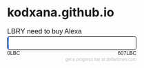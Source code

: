 # kodxana.github.io

<div class="dollartimes-pb" style="font-family: arial; width: 300px; box-sizing: border-box; clear:both;">
	<div class="dollartimes-pb-title" style="font-size:16px; overflow: hidden;">LBRY need to buy Alexa</div>
	<div>
		<div class="dollartimes-pb-frame" title="7LBC / 1% towards goal" style="border-radius: 5px; background-color: #ffffff;padding: 0px;border: 1px solid #000; height: 30px; margin: 2px 0 1px;">
			<div class="dollartimes-pb-fill" style="width:1%; height: 100%; margin-top: 0px; background: repeating-linear-gradient(-45deg, rgba(74,134,232,1), rgba(74,134,232,1) 8px, rgba(74,134,232,0.8) 8px, rgba(74,134,232,0.8) 16px);">&nbsp;</div>
		</div>
		<span class="dollartimes-pb-caption" style="float: left; font-size: 12px;">0LBC</span>
		<span class="dollartimes-pb-caption" style="float: right; font-size: 12px;">607LBC</span>
	</div>
	<div style="clear: both;"></div>
	<div style="margin: 2px 0 0 0; text-align: right;">
		<a href="http://www.dollartimes.com/on-your-site/progress-bar.htm?name=LBRY%20need%20to%20buy%20Alexa&start=0&goal=607&current=7&color=4a86e8&unit=LBC&unitposition=right&size=300" style="font-size: 10px;text-decoration:none;color:#bbb">get a progress bar at dollartimes.com</a>
	</div>
</div>
